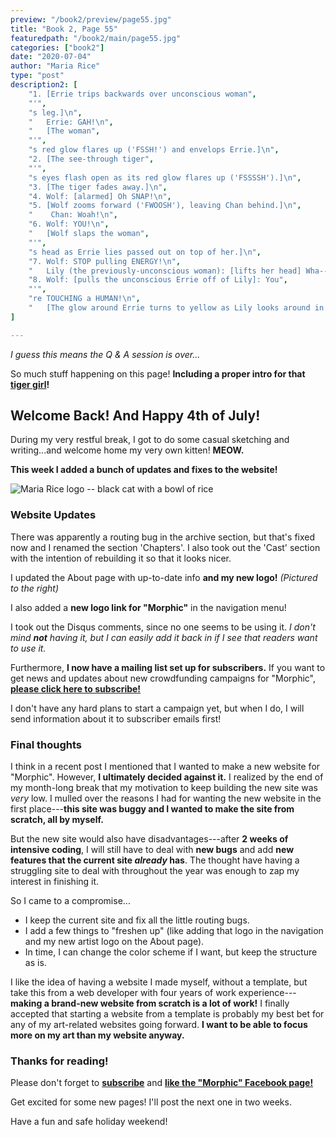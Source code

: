 ```yaml
---
preview: "/book2/preview/page55.jpg"
title: "Book 2, Page 55"
featuredpath: "/book2/main/page55.jpg"
categories: ["book2"]
date: "2020-07-04"
author: "Maria Rice"
type: "post"
description2: [
    "1. [Errie trips backwards over unconscious woman",
    "'",
    "s leg.]\n",
    "   Errie: GAH!\n",
    "   [The woman",
    "'",
    "s red glow flares up ('FSSH!') and envelops Errie.]\n",
    "2. [The see-through tiger",
    "'",
    "s eyes flash open as its red glow flares up ('FSSSSH').]\n",
    "3. [The tiger fades away.]\n",
    "4. Wolf: [alarmed] Oh SNAP!\n",
    "5. [Wolf zooms forward ('FWOOSH'), leaving Chan behind.]\n",
    "    Chan: Woah!\n",
    "6. Wolf: YOU!\n",
    "   [Wolf slaps the woman",
    "'",
    "s head as Errie lies passed out on top of her.]\n",
    "7. Wolf: STOP pulling ENERGY!\n",
    "   Lily (the previously-unconscious woman): [lifts her head] Wha--?\n",
    "8. Wolf: [pulls the unconscious Errie off of Lily]: You",
    "'",
    "re TOUCHING a HUMAN!\n",
    "   [The glow around Errie turns to yellow as Lily looks around in astonishment.]",
]

---
```


_I guess this means the Q & A session is over..._

So much stuff happening on this page! **Including a proper intro for that [tiger girl][1]!**

## Welcome Back! And Happy 4th of July!

During my very restful break, I got to do some casual sketching and writing...and welcome home my very own kitten! 
**MEOW.**

**This week I added a bunch of updates and fixes to the website!**

![Maria Rice logo -- black cat with a bowl of rice](/embed/maria-rice_logo_transparent.png)

### Website Updates

There was apparently a routing bug in the archive section, but that's fixed now and I renamed the section 'Chapters'. 
I also took out the 'Cast' section with the intention of rebuilding it so that it looks nicer. 

I updated the About page with up-to-date info **and my new logo!** 
_(Pictured to the right)_

I also added a **new logo link for "Morphic"** in the navigation menu! 

I took out the Disqus comments, since no one seems to be using it. 
_I don't mind **not** having it, but I can easily add it back in if I see that readers want to use it._

Furthermore, **I now have a mailing list set up for subscribers.** 
If you want to get news and updates about new crowdfunding campaigns for "Morphic", **[please click here to subscribe!](http://eepurl.com/g8TzPb)**

I don't have any hard plans to start a campaign yet, but when I do, I will send information about it to subscriber emails first!

### Final thoughts

I think in a recent post I mentioned that I wanted to make a new website for "Morphic". 
However, **I ultimately decided against it.** 
I realized by the end of my month-long break that my motivation to keep building the new site was _very_ low. 
I mulled over the reasons I had for wanting the new website in the first place---**this site was buggy and I wanted to make the site from scratch, all by myself.**

But the new site would also have disadvantages---after **2 weeks of intensive coding**, I will still have to deal with **new bugs** and add **new features that the current site _already_ has**.
The thought have having a struggling site to deal with throughout the year was enough to zap my interest in finishing it. 

So I came to a compromise...

* I keep the current site and fix all the little routing bugs. 
* I add a few things to "freshen up" (like adding that logo in the navigation and my new artist logo on the About page).
* In time, I can change the color scheme if I want, but keep the structure as is.

I like the idea of having a website I made myself, without a template, but take this from a web developer with four years of work experience---**making a brand-new website from scratch is a lot of work!**
I finally accepted that starting a website from a template is probably my best bet for any of my art-related websites going forward. 
**I want to be able to focus more on my art than my website anyway.**

### Thanks for reading!

Please don't forget to **[subscribe](http://eepurl.com/g8TzPb)** and **[like the "Morphic" Facebook page!](https://www.facebook.com/MorphicGraphicNovel/)**

Get excited for some new pages! I'll post the next one in two weeks.

Have a fun and safe holiday weekend!

[1]: /book2/book-2-page-31/